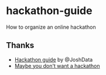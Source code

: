 # hackathon-guide

How to organize an online hackathon


## Thanks

- [Hackathon guide](https://hackathon.guide/) by @JoshData
- [Maybe you don't want a hackathon](https://medium.com/@elle_mccann/so-you-think-you-want-to-run-a-hackathon-think-again-f96cd7df246a)
